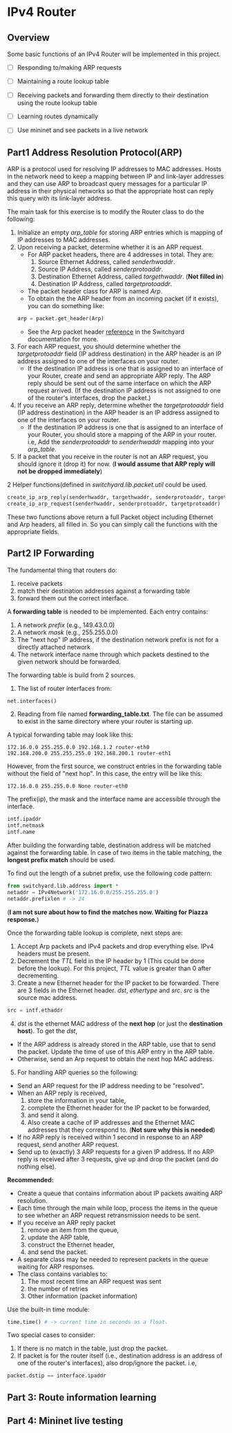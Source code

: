 # IPv4 Router

## Overview
Some basic functions of an IPv4 Router will be implemented in this project.

* [ ] Responding to/making ARP requests

* [ ] Maintaining a route lookup table

* [ ] Receiving packets and forwarding them directly to their destination using the route lookup table

* [ ] Learning routes dynamically

* [ ] Use mininet and see packets in a live network

## Part1 Address Resolution Protocol(ARP)

ARP is a protocol used for resolving IP addresses to MAC addresses. Hosts in the network need to keep a mapping between IP and link-layer addresses and they can use ARP to broadcast query messages for a particular IP address in their physical networks so that the appropriate host can reply this query with its link-layer address.

The main task for this exercise is to modify the Router class to do the following:

1. Initialize an empty *arp_table* for storing ARP entries which is mapping of IP addresses to MAC addresses.
2. Upon receiving a packet, determine whether it is an ARP request.
    * For ARP packet headers, there are 4 addresses in total. They are:
        1. Source Ethernet Address, called *senderhwaddr*.
        1. Source IP Address, called *senderprotoaddr*.
        1. Destination Ethernet Address, called *targethwaddr*. (**Not filled in**)
        1. Destination IP Address, called *targetprotoaddr*.
    * The packet header class for ARP is named *Arp*.
    * To obtain the the ARP header from an incoming packet (if it exists), you can do something like:
    ```python
    arp = packet.get_header(Arp)
    ```
    * See the Arp packet header [reference](https://jsommers.github.io/switchyard/reference.html?highlight=arp#switchyard.lib.packet.Arp) in the Switchyard documentation for more.
3. For each ARP request, you should determine whether the *targetprotoaddr* field (IP address destination) in the ARP header is an IP address assigned to one of the interfaces on your router. 
    * If the destination IP address is one that is assigned to an interface of your Router, create and send an appropriate ARP reply. The ARP reply should be sent out of the same interface on which the ARP request arrived. (If the destination IP address is not assigned to one of the router's interfaces, drop the packet.)
4. If you receive an ARP reply, determine whether the *targetprotoaddr* field (IP address destination) in the ARP header is an IP address assigned to one of the interfaces on your router.
    * If the destination IP address is one that is assigned to an interface of your Router, you should store a mapping of the ARP in your router. i.e, Add the *senderprotoaddr* to *senderhwaddr* mapping into your *arp_table*.
5. If a packet that you receive in the router is not an ARP request, you should ignore it (drop it) for now. (**I would assume that ARP reply will not be dropped immediately**)

2 Helper functions(defined in *switchyard.lib.packet.util* could be used.

```python
create_ip_arp_reply(senderhwaddr, targethwaddr, senderprotoaddr, targetprotoaddr)
create_ip_arp_request(senderhwaddr, senderprotoaddr, targetprotoaddr)
```

These two functions above return a full Packet object including Ethernet and Arp headers, all filled in. So you can simply call the functions with the appropriate fields.


## Part2 IP Forwarding

 The fundamental thing that routers do: 
 1. receive packets 
 1. match their destination addresses against a forwarding table
 1. forward them out the correct interface.

 A **forwarding table** is needed to be implemented. Each entry contains:
 1. A network *prefix* (e.g., 149.43.0.0)
 1. A network *mask* (e.g., 255.255.0.0)
 1. The "next hop" IP address, if the destination network prefix is not for a directly attached network
 1. The network interface name through which packets destined to the given network should be forwarded. 

The forwarding table is build from 2 sources.
 1. The list of router interfaces from:
 ```python
 net.interfaces()
 ```
 2. Reading from file named **forwarding_table.txt**. The file can be assumed to exist in the same directory where your router is starting up.

A typical forwarding table may look like this:
```
172.16.0.0 255.255.0.0 192.168.1.2 router-eth0
192.168.200.0 255.255.255.0 192.168.200.1 router-eth1
```

However, from the first source, we construct entries in the forwarding table without the field of "next hop". In this case, the entry will be like this:
```
172.16.0.0 255.255.0.0 None router-eth0
```
The prefix(ip), the mask and the interface name are accessible through the interface.

```python
intf.ipaddr
intf.netmask
intf.name
```
After building the forwarding table, destination address will be matched against the forwarding table. In case of two items in the table matching, the **longest prefix match** should be used.

To find out the length of a subnet prefix, use the following code pattern:
```python
from switchyard.lib.address import *
netaddr = IPv4Network('172.16.0.0/255.255.255.0')
netaddr.prefixlen # -> 24
```
(**I am not sure about how to find the matches now. Waiting for Piazza response.**)

Once the forwarding table lookup is complete, next steps are:

1. Accept Arp packets and IPv4 packets and drop everything else. IPv4 headers must be present.
2. Decrement the *TTL* field in the IP header by 1 (This could be done before the lookup). For this project, *TTL* value is greater than 0 after decrementing.
3. Create a new Ethernet header for the IP packet to be forwarded. There are 3 fields in the Ethernet header. *dst*, *ethertype* and *src*. *src* is the source mac address. 
```python
src = intf.ethaddr
``` 
4. *dst* is the ethernet MAC address of the **next hop** (or just the **destination host**). To get the *dst*,
 * If the ARP address is already stored in the ARP table, use that to send the packet. Update the time of use of this ARP entry in the ARP table.
 * Otherwise, send an Arp request to obtain the next hop MAC address.
5. For handling ARP queries so the following:
 * Send an ARP request for the IP address needing to be "resolved".
 * When an ARP reply is received, 
    1. store the information in your table, 
    2. complete the Ethernet header for the IP packet to be forwarded, 
    3. and send it along. 
    4. Also create a cache of IP addresses and the Ethernet MAC addresses that they correspond to. (**Not sure why this is needed**)
 * If no ARP reply is received within 1 second in response to an ARP request, send another ARP request. 
 * Send up to (exactly) 3 ARP requests for a given IP address. If no ARP reply is received after 3 requests, give up and drop the packet (and do nothing else).

**Recommended:** 
* Create a queue that contains information about IP packets awaiting ARP resolution.
* Each time through the main while loop, process the items in the queue to see whether an ARP request retransmission needs to be sent.
* If you receive an ARP reply packet 
    1. remove an item from the queue, 
    2. update the ARP table, 
    3. construct the Ethernet header, 
    4. and send the packet.
* A separate class may be needed to represent packets in the queue waiting for ARP responses. 
* The class contains variables to:
    1. The most recent time an ARP request was sent
    2. the number of retries
    3. Other information (packet information)

Use the built-in time module:

```python
time.time() # -> current time in seconds as a float.
```

Two special cases to consider:
1. If there is no match in the table, just drop the packet.
2. If packet is for the router itself (i.e., destination address is an address of one of the router's interfaces), also drop/ignore the packet. i.e,

```python
packet.dstip == interface.ipaddr
```


## Part 3: Route information learning

## Part 4: Mininet live testing